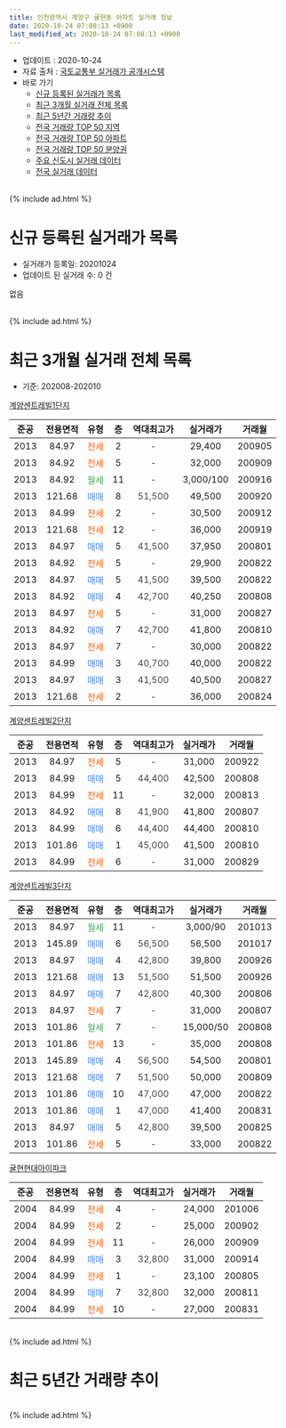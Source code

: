 ```yaml
---
title: 인천광역시 계양구 귤현동 아파트 실거래 정보
date: 2020-10-24 07:08:13 +0900
last_modified_at: 2020-10-24 07:08:13 +0900
---
```


* 업데이트 : 2020-10-24
* 자료 출처 : [국토교통부 실거래가 공개시스템](http://rt.molit.go.kr)
* 바로 가기
    * [신규 등록된 실거래가 목록](#신규-등록된-실거래가-목록)
    * [최근 3개월 실거래 전체 목록](#최근-3개월-실거래-전체-목록)
    * [최근 5년간 거래량 추이](#최근-5년간-거래량-추이)
    * [전국 거래량 TOP 50 지역](https://inasie.github.io/apt-trade-info/최근-3개월-전국에서-가장-거래가-많이-발생한-지역)
    * [전국 거래량 TOP 50 아파트](https://inasie.github.io/apt-trade-info/최근-3개월-전국에서-가장-거래가-많이-발생한-아파트)
    * [전국 거래량 TOP 50 분양권](https://inasie.github.io/apt-trade-info/최근-3개월-전국에서-가장-거래가-많이-발생한-분양권)
    * [주요 신도시 실거래 데이터](https://inasie.github.io/apt-trade-info/주요-신도시)
    * [전국 실거래 데이터](https://inasie.github.io/apt-trade-info/전국)
<br>
{% include ad.html %}
<br>

# 신규 등록된 실거래가 목록
* 실거래가 등록일: 20201024
* 업데이트 된 실거래 수: 0 건

없음

<br>
{% include ad.html %}
<br>

# 최근 3개월 실거래 전체 목록
* 기준: 202008-202010


[계양센트레빌1단지](https://search.naver.com/search.naver?query=%EC%9D%B8%EC%B2%9C%EA%B4%91%EC%97%AD%EC%8B%9C+%EA%B3%84%EC%96%91%EA%B5%AC+%EA%B7%A4%ED%98%84%EB%8F%99+%EA%B3%84%EC%96%91%EC%84%BC%ED%8A%B8%EB%A0%88%EB%B9%8C1%EB%8B%A8%EC%A7%80)

|준공|전용면적|유형|층|역대최고가|실거래가|거래월|
|:---:|:---:|:---:|:---:|:---:|:---:|:---:|
|2013|84.97|<span style="color:#ff5a00">전세</span>|2|<span style="color:#444444">-</span>|29,400|200905|
|2013|84.92|<span style="color:#ff5a00">전세</span>|5|<span style="color:#444444">-</span>|32,000|200909|
|2013|84.92|<span style="color:#34a853">월세</span>|11|<span style="color:#444444">-</span>|3,000/100|200916|
|2013|121.68|<span style="color:#4285f3">매매</span>|8|<span style="color:#444444">51,500</span>|49,500|200920|
|2013|84.99|<span style="color:#ff5a00">전세</span>|2|<span style="color:#444444">-</span>|30,500|200912|
|2013|121.68|<span style="color:#ff5a00">전세</span>|12|<span style="color:#444444">-</span>|36,000|200919|
|2013|84.97|<span style="color:#4285f3">매매</span>|5|<span style="color:#444444">41,500</span>|37,950|200801|
|2013|84.92|<span style="color:#ff5a00">전세</span>|5|<span style="color:#444444">-</span>|29,900|200822|
|2013|84.97|<span style="color:#4285f3">매매</span>|5|<span style="color:#444444">41,500</span>|39,500|200822|
|2013|84.92|<span style="color:#4285f3">매매</span>|4|<span style="color:#444444">42,700</span>|40,250|200808|
|2013|84.97|<span style="color:#ff5a00">전세</span>|5|<span style="color:#444444">-</span>|31,000|200827|
|2013|84.92|<span style="color:#4285f3">매매</span>|7|<span style="color:#444444">42,700</span>|41,800|200810|
|2013|84.97|<span style="color:#ff5a00">전세</span>|7|<span style="color:#444444">-</span>|30,000|200822|
|2013|84.99|<span style="color:#4285f3">매매</span>|3|<span style="color:#444444">40,700</span>|40,000|200822|
|2013|84.97|<span style="color:#4285f3">매매</span>|3|<span style="color:#444444">41,500</span>|40,500|200827|
|2013|121.68|<span style="color:#ff5a00">전세</span>|2|<span style="color:#444444">-</span>|36,000|200824|

[계양센트레빌2단지](https://search.naver.com/search.naver?query=%EC%9D%B8%EC%B2%9C%EA%B4%91%EC%97%AD%EC%8B%9C+%EA%B3%84%EC%96%91%EA%B5%AC+%EA%B7%A4%ED%98%84%EB%8F%99+%EA%B3%84%EC%96%91%EC%84%BC%ED%8A%B8%EB%A0%88%EB%B9%8C2%EB%8B%A8%EC%A7%80)

|준공|전용면적|유형|층|역대최고가|실거래가|거래월|
|:---:|:---:|:---:|:---:|:---:|:---:|:---:|
|2013|84.97|<span style="color:#ff5a00">전세</span>|5|<span style="color:#444444">-</span>|31,000|200922|
|2013|84.99|<span style="color:#4285f3">매매</span>|5|<span style="color:#444444">44,400</span>|42,500|200808|
|2013|84.99|<span style="color:#ff5a00">전세</span>|11|<span style="color:#444444">-</span>|32,000|200813|
|2013|84.92|<span style="color:#4285f3">매매</span>|8|<span style="color:#444444">41,900</span>|41,800|200807|
|2013|84.99|<span style="color:#4285f3">매매</span>|6|<span style="color:#444444">44,400</span>|44,400|200810|
|2013|101.86|<span style="color:#4285f3">매매</span>|1|<span style="color:#444444">45,000</span>|41,500|200810|
|2013|84.99|<span style="color:#ff5a00">전세</span>|6|<span style="color:#444444">-</span>|31,000|200829|

[계양센트레빌3단지](https://search.naver.com/search.naver?query=%EC%9D%B8%EC%B2%9C%EA%B4%91%EC%97%AD%EC%8B%9C+%EA%B3%84%EC%96%91%EA%B5%AC+%EA%B7%A4%ED%98%84%EB%8F%99+%EA%B3%84%EC%96%91%EC%84%BC%ED%8A%B8%EB%A0%88%EB%B9%8C3%EB%8B%A8%EC%A7%80)

|준공|전용면적|유형|층|역대최고가|실거래가|거래월|
|:---:|:---:|:---:|:---:|:---:|:---:|:---:|
|2013|84.97|<span style="color:#34a853">월세</span>|11|<span style="color:#444444">-</span>|3,000/90|201013|
|2013|145.89|<span style="color:#4285f3">매매</span>|6|<span style="color:#444444">56,500</span>|56,500|201017|
|2013|84.97|<span style="color:#4285f3">매매</span>|4|<span style="color:#444444">42,800</span>|39,800|200926|
|2013|121.68|<span style="color:#4285f3">매매</span>|13|<span style="color:#444444">51,500</span>|51,500|200926|
|2013|84.97|<span style="color:#4285f3">매매</span>|7|<span style="color:#444444">42,800</span>|40,300|200806|
|2013|84.97|<span style="color:#ff5a00">전세</span>|7|<span style="color:#444444">-</span>|31,000|200807|
|2013|101.86|<span style="color:#34a853">월세</span>|7|<span style="color:#444444">-</span>|15,000/50|200808|
|2013|101.86|<span style="color:#ff5a00">전세</span>|13|<span style="color:#444444">-</span>|35,000|200808|
|2013|145.89|<span style="color:#4285f3">매매</span>|4|<span style="color:#444444">56,500</span>|54,500|200801|
|2013|121.68|<span style="color:#4285f3">매매</span>|7|<span style="color:#444444">51,500</span>|50,000|200809|
|2013|101.86|<span style="color:#4285f3">매매</span>|10|<span style="color:#444444">47,000</span>|47,000|200822|
|2013|101.86|<span style="color:#4285f3">매매</span>|1|<span style="color:#444444">47,000</span>|41,400|200831|
|2013|84.97|<span style="color:#4285f3">매매</span>|5|<span style="color:#444444">42,800</span>|39,500|200825|
|2013|101.86|<span style="color:#ff5a00">전세</span>|5|<span style="color:#444444">-</span>|33,000|200822|

[귤현현대아이파크](https://search.naver.com/search.naver?query=%EC%9D%B8%EC%B2%9C%EA%B4%91%EC%97%AD%EC%8B%9C+%EA%B3%84%EC%96%91%EA%B5%AC+%EA%B7%A4%ED%98%84%EB%8F%99+%EA%B7%A4%ED%98%84%ED%98%84%EB%8C%80%EC%95%84%EC%9D%B4%ED%8C%8C%ED%81%AC)

|준공|전용면적|유형|층|역대최고가|실거래가|거래월|
|:---:|:---:|:---:|:---:|:---:|:---:|:---:|
|2004|84.99|<span style="color:#ff5a00">전세</span>|4|<span style="color:#444444">-</span>|24,000|201006|
|2004|84.99|<span style="color:#ff5a00">전세</span>|2|<span style="color:#444444">-</span>|25,000|200902|
|2004|84.99|<span style="color:#ff5a00">전세</span>|11|<span style="color:#444444">-</span>|26,000|200909|
|2004|84.99|<span style="color:#4285f3">매매</span>|3|<span style="color:#444444">32,800</span>|31,000|200914|
|2004|84.99|<span style="color:#ff5a00">전세</span>|1|<span style="color:#444444">-</span>|23,100|200805|
|2004|84.99|<span style="color:#4285f3">매매</span>|7|<span style="color:#444444">32,800</span>|32,000|200811|
|2004|84.99|<span style="color:#ff5a00">전세</span>|10|<span style="color:#444444">-</span>|27,000|200831|


<br>
{% include ad.html %}
<br>

# 최근 5년간 거래량 추이


<div style="width:100%;">
    <canvas id="deal_progress" height="200"></canvas>
</div>

<script>
new Chart(document.getElementById("deal_progress"), {
    type: 'line',
    data: {
        labels: ['201510','201511','201512','201601','201602','201603','201604','201605','201606','201607','201608','201609','201610','201611','201612','201701','201702','201703','201704','201705','201706','201707','201708','201709','201710','201711','201712','201801','201802','201803','201804','201805','201806','201807','201808','201809','201810','201811','201812','201901','201902','201903','201904','201905','201906','201907','201908','201909','201910','201911','201912','202001','202002','202003','202004','202005','202006','202007','202008','202009','202010'],
        datasets: [{
            label: '매매',
            pointRadius: 1,
            data: [74, 31, 16, 17, 6, 20, 9, 43, 19, 26, 17, 20, 8, 6, 6, 3, 3, 15, 6, 11, 18, 15, 13, 11, 7, 7, 6, 6, 9, 10, 4, 4, 8, 5, 12, 9, 9, 5, 36, 23, 5, 7, 7, 6, 8, 6, 14, 13, 12, 14, 8, 7, 21, 8, 9, 20, 38, 17, 17, 4, 1],
            borderColor: "rgba(255, 201, 14, 1)",
            backgroundColor: "rgba(255, 201, 14, 0.5)",
            fill: false,
            lineTension: 0
        },{
            label: '전월세',
            pointRadius: 1,
            data: [5, 4, 10, 6, 5, 8, 7, 8, 8, 8, 5, 4, 4, 8, 13, 10, 12, 13, 14, 7, 14, 7, 10, 13, 8, 4, 8, 10, 9, 8, 6, 8, 10, 6, 6, 4, 8, 5, 6, 13, 18, 14, 11, 7, 9, 5, 10, 6, 16, 5, 10, 5, 10, 5, 8, 10, 15, 16, 12, 8, 2],
            borderColor: "rgba(0, 141, 185, 1)",
            backgroundColor: "rgba(0, 141, 185, 0.5)",
            fill: false,
            lineTension: 0
        }
        ]
    },
    options: {
        responsive: true,
        title: {
            display: false
        },
        tooltips: {
            mode: 'index',
            intersect: false
        },
        hover: {
            mode: 'nearest',
            intersect: true
        },
        scales: {
            xAxes: [{
                display: true,
                scaleLabel: {
                    display: true,
                    labelString: '년/월'
                }
            }],
            yAxes: [{
                display: true,
                ticks: {
                    suggestedMin: 0,
                },
                scaleLabel: {
                    display: true,
                    labelString: '실거래 수'
                }
            }]
        }
    }
});

</script>


<br>
{% include ad.html %}
<br>

